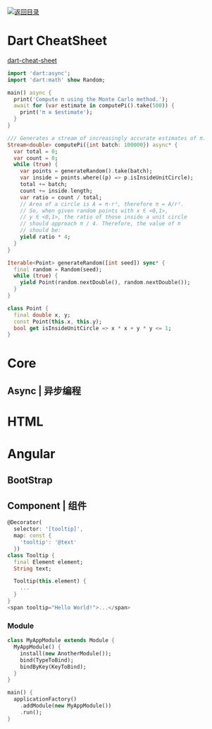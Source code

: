 [![返回目录](https://parg.co/UCb)](https://github.com/wx-chevalier/Awesome-CheatSheets)

# Dart CheatSheet

[dart-cheat-sheet](http://dartlang.fr/dart-cheat-sheet/core.html)

```dart
import 'dart:async';
import 'dart:math' show Random;

main() async {
  print('Compute π using the Monte Carlo method.');
  await for (var estimate in computePi().take(500)) {
    print('π ≅ $estimate');
  }
}

/// Generates a stream of increasingly accurate estimates of π.
Stream<double> computePi({int batch: 100000}) async* {
  var total = 0;
  var count = 0;
  while (true) {
    var points = generateRandom().take(batch);
    var inside = points.where((p) => p.isInsideUnitCircle);
    total += batch;
    count += inside.length;
    var ratio = count / total;
    // Area of a circle is A = π⋅r², therefore π = A/r².
    // So, when given random points with x ∈ <0,1>,
    // y ∈ <0,1>, the ratio of those inside a unit circle
    // should approach π / 4. Therefore, the value of π
    // should be:
    yield ratio * 4;
  }
}

Iterable<Point> generateRandom([int seed]) sync* {
  final random = Random(seed);
  while (true) {
    yield Point(random.nextDouble(), random.nextDouble());
  }
}

class Point {
  final double x, y;
  const Point(this.x, this.y);
  bool get isInsideUnitCircle => x * x + y * y <= 1;
}
```

# Core

## Async | 异步编程

# HTML

# Angular

## BootStrap

## Component | 组件

```dart
@Decorator(
  selector: '[tooltip]',
  map: const {
    'tooltip': '@text'
  })
class Tooltip {
  final Element element;
  String text;

  Tooltip(this.element) {
    ...
  }
}
<span tooltip="Hello World!">...</span>
```

### Module

```dart
class MyAppModule extends Module {
  MyAppModule() {
    install(new AnotherModule());
    bind(TypeToBind);
    bindByKey(KeyToBind);
  }
}
```

```dart
main() {
  applicationFactory()
    .addModule(new MyAppModule())
    .run();
}
```
